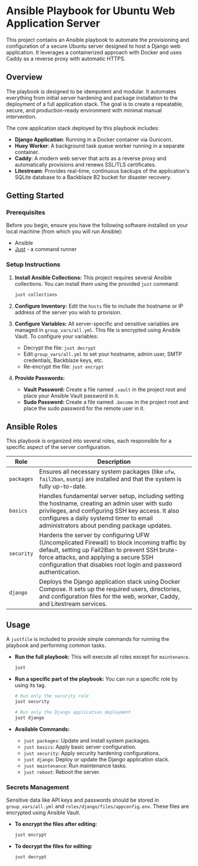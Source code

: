 # Ansible Playbook for Ubuntu Web Application Server

This project contains an Ansible playbook to automate the provisioning and configuration of a secure Ubuntu server designed to host a Django web application. It leverages a containerized approach with Docker and uses Caddy as a reverse proxy with automatic HTTPS.

## Overview

The playbook is designed to be idempotent and modular. It automates everything from initial server hardening and package installation to the deployment of a full application stack. The goal is to create a repeatable, secure, and production-ready environment with minimal manual intervention.

The core application stack deployed by this playbook includes:

- **Django Application**: Running in a Docker container via Gunicorn.
- **Huey Worker**: A background task queue worker running in a separate container.
- **Caddy**: A modern web server that acts as a reverse proxy and automatically provisions and renews SSL/TLS certificates.
- **Litestream**: Provides real-time, continuous backups of the application's SQLite database to a Backblaze B2 bucket for disaster recovery.

## Getting Started

### Prerequisites

Before you begin, ensure you have the following software installed on your local machine (from which you will run Ansible):

- Ansible
- [Just](https://github.com/casey/just) - a command runner

### Setup Instructions

1.  **Install Ansible Collections:**
    This project requires several Ansible collections. You can install them using the provided `just` command:

    ```sh
    just collections
    ```

2.  **Configure Inventory:**
    Edit the `hosts` file to include the hostname or IP address of the server you wish to provision.

3.  **Configure Variables:**
    All server-specific and sensitive variables are managed in `group_vars/all.yml`. This file is encrypted using Ansible Vault. To configure your variables:

    - Decrypt the file: `just decrypt`
    - Edit `group_vars/all.yml` to set your hostname, admin user, SMTP credentials, Backblaze keys, etc.
    - Re-encrypt the file: `just encrypt`

4.  **Provide Passwords:**
    - **Vault Password:** Create a file named `.vault` in the project root and place your Ansible Vault password in it.
    - **Sudo Password:** Create a file named `.become` in the project root and place the sudo password for the remote user in it.

## Ansible Roles

This playbook is organized into several roles, each responsible for a specific aspect of the server configuration.

| Role       | Description                                                                                                                                                                                                                                                |
| ---------- | ---------------------------------------------------------------------------------------------------------------------------------------------------------------------------------------------------------------------------------------------------------- |
| `packages` | Ensures all necessary system packages (like `ufw`, `fail2ban`, `msmtp`) are installed and that the system is fully up-to-date.                                                                                                                             |
| `basics`   | Handles fundamental server setup, including setting the hostname, creating an admin user with sudo privileges, and configuring SSH key access. It also configures a daily systemd timer to email administrators about pending package updates.             |
| `security` | Hardens the server by configuring UFW (Uncomplicated Firewall) to block incoming traffic by default, setting up Fail2Ban to prevent SSH brute-force attacks, and applying a secure SSH configuration that disables root login and password authentication. |
| `django`   | Deploys the Django application stack using Docker Compose. It sets up the required users, directories, and configuration files for the web, worker, Caddy, and Litestream services.                                                                        |

## Usage

A `justfile` is included to provide simple commands for running the playbook and performing common tasks.

- **Run the full playbook:**
  This will execute all roles except for `maintenance`.

  ```sh
  just
  ```

- **Run a specific part of the playbook:**
  You can run a specific role by using its tag.

  ```sh
  # Run only the security role
  just security

  # Run only the Django application deployment
  just django
  ```

- **Available Commands:**
  - `just packages`: Update and install system packages.
  - `just basics`: Apply basic server configuration.
  - `just security`: Apply security hardening configurations.
  - `just django`: Deploy or update the Django application stack.
  - `just maintenance`: Run maintenance tasks.
  - `just reboot`: Reboot the server.

### Secrets Management

Sensitive data like API keys and passwords should be stored in `group_vars/all.yml` and `roles/django/files/appconfig.env`. These files are encrypted using Ansible Vault.

- **To encrypt the files after editing:**

  ```sh
  just encrypt
  ```

- **To decrypt the files for editing:**
  ```sh
  just decrypt
  ```
